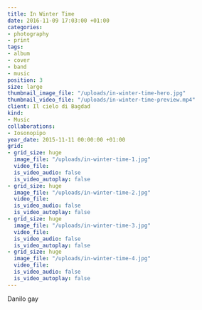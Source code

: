 ```yaml
---
title: In Winter Time
date: 2016-11-09 17:03:00 +01:00
categories:
- photography
- print
tags:
- album
- cover
- band
- music
position: 3
size: large
thumbnail_image_file: "/uploads/in-winter-time-hero.jpg"
thumbnail_video_file: "/uploads/in-winter-time-preview.mp4"
client: Il cielo di Bagdad
kind:
- Music
collaborations:
- Iosonopipo
year_date: 2015-11-11 00:00:00 +01:00
grid:
- grid_size: huge
  image_file: "/uploads/in-winter-time-1.jpg"
  video_file: 
  is_video_audio: false
  is_video_autoplay: false
- grid_size: huge
  image_file: "/uploads/in-winter-time-2.jpg"
  video_file: 
  is_video_audio: false
  is_video_autoplay: false
- grid_size: huge
  image_file: "/uploads/in-winter-time-3.jpg"
  video_file: 
  is_video_audio: false
  is_video_autoplay: false
- grid_size: huge
  image_file: "/uploads/in-winter-time-4.jpg"
  video_file: 
  is_video_audio: false
  is_video_autoplay: false
---
```


Danilo gay
